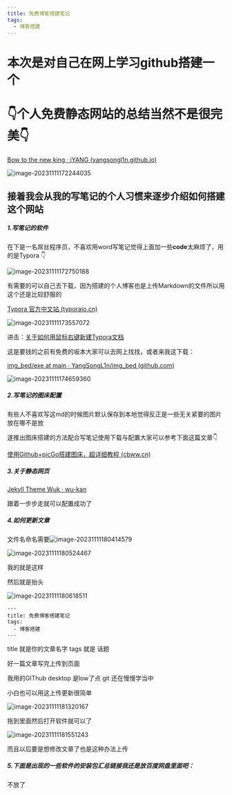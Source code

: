 ```yaml
---
title: 免费博客搭建笔记
tags:
  - 博客搭建
---
```


# 本次是对自己在网上学习github搭建一个

# 👇个人免费静态网站的总结当然不是很完美👇

[Bow to the new king · iYANG (yangsongl1n.github.io)](https://yangsongl1n.github.io/)

![image-20231111172244035](https://cdn.jsdelivr.net/gh/YangSongL1n/img_bed/image-20231111172244035.png)

## 接着我会从我的写笔记的个人习惯来逐步介绍如何搭建这个网站

##### 1.写笔记的软件

在下是一名屌丝程序员，不喜欢用word写笔记觉得上面加一些**code**太麻烦了，用的是Typora 👇

![image-20231111172750188](https://cdn.jsdelivr.net/gh/YangSongL1n/img_bed/image-20231111172750188.png)

有需要的可以自己去下载，因为搭建的个人博客也是上传Markdown的文件所以用这个还是比较舒服的

[Typora 官方中文站 (typoraio.cn)](https://typoraio.cn/)

![image-20231111173557072](https://cdn.jsdelivr.net/gh/YangSongL1n/img_bed/image-20231111173557072.png)

进击：[关于如何用鼠标右键新建Typora文档](https://blog.csdn.net/jhgjhg225/article/details/124697633)

这是要钱的之前有免费的坂本大家可以去网上找找，或者来我这下载：

[img_bed/exe at main · YangSongL1n/img_bed (github.com)](https://github.com/YangSongL1n/img_bed/tree/main/exe)

![image-20231111174659360](https://cdn.jsdelivr.net/gh/YangSongL1n/img_bed/image-20231111174659360.png)

##### 2.写笔记的图床配置

有些人不喜欢写这md的时候图片默认保存到本地觉得反正是一些无关紧要的图片放在哪不是放

遂推出图床搭建的方法配合写笔记使用下载与配置大家可以参考下面这篇文章👇

[使用Github+picGo搭建图床，超详细教程 (cbww.cn)](http://www.cbww.cn/news/43492.shtml)

##### 3.关于静态网页

[Jekyll Theme Wuk · wu-kan](https://wu-kan.cn/2020/02/22/jekyll-theme-WuK/)

跟着一步步走就可以配置成功了

##### 4.如何更新文章

文件名命名需要![image-20231111180414579](https://cdn.jsdelivr.net/gh/YangSongL1n/img_bed/image-20231111180414579.png)

![image-20231111180524467](https://cdn.jsdelivr.net/gh/YangSongL1n/img_bed/image-20231111180524467.png)

我的就是这样

然后就是抬头

![image-20231111180618511](https://cdn.jsdelivr.net/gh/YangSongL1n/img_bed/image-20231111180618511.png)

```
---
title: 免费博客搭建笔记  
tags:
  - 博客搭建
---
```

title 就是你的文章名字 tags 就是 话题 

好一篇文章写完上传到页面

我用的GIThub desktop 是low了点 git 还在慢慢学当中 

小白也可以用这上传更新很简单

![image-20231111181320167](https://cdn.jsdelivr.net/gh/YangSongL1n/img_bed/image-20231111181320167.png)

拖到里面然后打开软件就可以了

![image-20231111181551243](https://cdn.jsdelivr.net/gh/YangSongL1n/img_bed/image-20231111181551243.png)

而且以后要是想修改文章了也是这种办法上传

##### 5.下面是出现的一些软件的安装包汇总链接我还是放百度网盘里面吧：
 不放了 
 